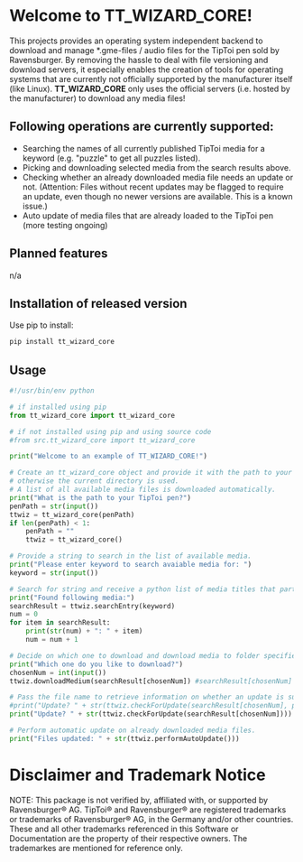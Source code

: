 ﻿# Welcome to TT_WIZARD_CORE!

This projects provides an operating system independent backend to download and manage *.gme-files / audio files for the TipToi pen sold by Ravensburger. By removing the hassle to deal with file versioning and download servers, it especially enables the creation of tools for operating systems that are currently not officially supported by the manufacturer itself (like Linux). **TT_WIZARD_CORE** only uses the official servers (i.e. hosted by the manufacturer) to download any media files! 

## Following operations are currently supported:
- Searching the names of all currently published TipToi media for a keyword (e.g. "puzzle" to get all puzzles listed).
- Picking and downloading selected media from the search results above.
- Checking whether an already downloaded media file needs an update or not. (Attention: Files without recent updates may be flagged to require an update, even though no newer versions are available. This is a known issue.) 
- Auto update of media files that are already loaded to the TipToi pen (more testing ongoing)

## Planned features
n/a

## Installation of released version

Use pip to install:

```python
pip install tt_wizard_core
```
 
## Usage

```python
#!/usr/bin/env python

# if installed using pip
from tt_wizard_core import tt_wizard_core

# if not installed using pip and using source code
#from src.tt_wizard_core import tt_wizard_core

print("Welcome to an example of TT_WIZARD_CORE!")

# Create an tt_wizard_core object and provide it with the path to your pen,
# otherwise the current directory is used.
# A list of all available media files is downloaded automatically.
print("What is the path to your TipToi pen?")
penPath = str(input())
ttwiz = tt_wizard_core(penPath)
if len(penPath) < 1:
    penPath = ""
    ttwiz = tt_wizard_core()

# Provide a string to search in the list of available media. 
print("Please enter keyword to search avaiable media for: ")
keyword = str(input())

# Search for string and receive a python list of media titles that partially match.
print("Found following media:")
searchResult = ttwiz.searchEntry(keyword)
num = 0
for item in searchResult:
    print(str(num) + ": " + item)
    num = num + 1

# Decide on which one to download and download media to folder specified in first step.
print("Which one do you like to download?")
chosenNum = int(input())
ttwiz.downloadMedium(searchResult[chosenNum]) #searchResult[chosenNum] is "<<fileName>>.gme"

# Pass the file name to retrieve information on whether an update is suggested or not.
#print("Update? " + str(ttwiz.checkForUpdate(searchResult[chosenNum], penPath))) # when >>penPath<< is different from the one configured in the constructor
print("Update? " + str(ttwiz.checkForUpdate(searchResult[chosenNum])))

# Perform automatic update on already downloaded media files.
print("Files updated: " + str(ttwiz.performAutoUpdate()))
```

# Disclaimer and Trademark Notice

NOTE: This package is not verified by, affiliated with, or supported by Ravensburger® AG. TipToi® and Ravensburger® are registered trademarks or trademarks of Ravensburger® AG, in the Germany and/or other countries. These and all other trademarks referenced in this Software or Documentation are the property of their respective owners. The trademarkes are mentioned for reference only.